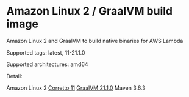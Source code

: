 # Amazon Linux 2 / GraalVM build image

Amazon Linux 2 and GraalVM to build native binaries for AWS Lambda

Supported tags: latest, 11-21.1.0

Supported architectures: amd64

Detail: 

Amazon Linux 2
[Corretto 11](https://github.com/corretto/corretto-docker/blob/88df29474df6fc3f3f19daa8c5515d934f706cd0/11/jdk/al2/Dockerfile)
[GraalVM 21.1.0](https://github.com/graalvm/graalvm-ce-builds/releases/tag/vm-21.1.0)
Maven 3.6.3
